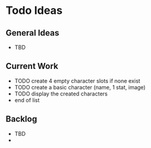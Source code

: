 # Todo Ideas
## General Ideas
- TBD

## Current Work
- TODO create 4 empty character slots if none exist
- TODO create a basic character (name, 1 stat, image)
- TODO display the created characters
- end of list

## Backlog
- TBD
- 

